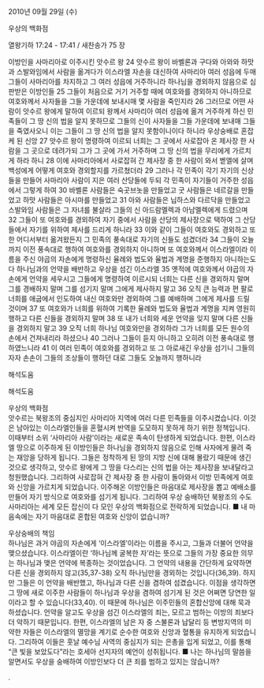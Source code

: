2010년 09월 29일 (수)

우상의 백화점



열왕기하 17:24 - 17:41 / 새찬송가 75 장


이방인을 사마리아로 이주시킨 앗수르 왕
24 앗수르 왕이 바벨론과 구다와 아와와 하맛과 스발와임에서 사람을 옮겨다가 이스라엘 자손을 대신하여 사마리아 여러 성읍에 두매 그들이 사마리아를 차지하고 그 여러 성읍에 거주하니라 
하나님을 경외하지 않음으로 심판받은 이방인들
25 그들이 처음으로 거기 거주할 때에 여호와를 경외하지 아니하므로 여호와께서 사자들을 그들 가운데에 보내시매 몇 사람을 죽인지라 26 그러므로 어떤 사람이 앗수르 왕에게 말하여 이르되 왕께서 사마리아 여러 성읍에 옮겨 거주하게 하신 민족들이 그 땅 신의 법을 알지 못하므로 그들의 신이 사자들을 그들 가운데에 보내매 그들을 죽였사오니 이는 그들이 그 땅 신의 법을 알지 못함이니이다 하니라 
우상숭배로 혼잡케 된 신앙
27 앗수르 왕이 명령하여 이르되 너희는 그 곳에서 사로잡아 온 제사장 한 사람을 그 곳으로 데려가되 그가 그 곳에 가서 거주하며 그 땅 신의 법을 무리에게 가르치게 하라 하니 28 이에 사마리아에서 사로잡혀 간 제사장 중 한 사람이 와서 벧엘에 살며 백성에게 어떻게 여호와 경외할지를 가르쳤더라 29 그러나 각 민족이 각기 자기의 신상들을 만들어 사마리아 사람이 지은 여러 산당들에 두되 각 민족이 자기들이 거주한 성읍에서 그렇게 하여 30 바벨론 사람들은 숙곳브놋을 만들었고 굿 사람들은 네르갈을 만들었고 하맛 사람들은 아시마를 만들었고 31 아와 사람들은 닙하스와 다르닥을 만들었고 스발와임 사람들은 그 자녀를 불살라 그들의 신 아드람멜렉과 아남멜렉에게 드렸으며 32 그들이 또 여호와를 경외하여 자기 중에서 사람을 산당의 제사장으로 택하여 그 산당들에서 자기를 위하여 제사를 드리게 하니라 33 이와 같이 그들이 여호와도 경외하고 또한 어디서부터 옮겨왔든지 그 민족의 풍속대로 자기의 신들도 섬겼더라 34 그들이 오늘까지 이전 풍속대로 행하여 여호와를 경외하지 아니하며 또 여호와께서 이스라엘이라 이름을 주신 야곱의 자손에게 명령하신 율례와 법도와 율법과 계명을 준행하지 아니하는도다 
하나님과의 언약을 배반하고 우상을 섬긴 이스라엘
35 옛적에 여호와께서 야곱의 자손에게 언약을 세우시고 그들에게 명령하여 이르시되 너희는 다른 신을 경외하지 말며 그를 경배하지 말며 그를 섬기지 말며 그에게 제사하지 말고 36 오직 큰 능력과 편 팔로 너희를 애굽에서 인도하여 내신 여호와만 경외하여 그를 예배하며 그에게 제사를 드릴 것이며 37 또 여호와가 너희를 위하여 기록한 율례와 법도와 율법과 계명을 지켜 영원히 행하고 다른 신들을 경외하지 말며 38 또 내가 너희와 세운 언약을 잊지 말며 다른 신들을 경외하지 말고 39 오직 너희 하나님 여호와만을 경외하라 그가 너희를 모든 원수의 손에서 건져내리라 하셨으나 40 그러나 그들이 듣지 아니하고 오히려 이전 풍속대로 행하였느니라 41 이 여러 민족이 여호와를 경외하고 또 그 아로새긴 우상을 섬기니 그들의 자자 손손이 그들의 조상들이 행하던 대로 그들도 오늘까지 행하니라

해석도움





해석도움


우상의 백화점  
앗수르는 북왕조의 중심지인 사마리아 지역에 여러 다른 민족들을 이주시켰습니다. 이것은 남아있는 이스라엘인들을 혼혈시켜 반역을 도모하지 못하게 하기 위한 정책입니다. 이때부터 소위 ‘사마리아 사람’이라는 새로운 족속이 탄생하게 되었습니다. 한편, 이스라엘 땅으로 이주하게 된 이방인들은 하나님을 경외하지 않음으로 인해 사자에게 물려 죽는 재앙을 당하게 됩니다. 그들은 정착하게 된 땅의 지방 신에 대해 몰랐기 때문에 생긴 것으로 생각하고, 앗수르 왕에게 그 땅을 다스리는 신의 법을 아는 제사장을 보내달라고 청원했습니다. 그리하여 사로잡혀 간 제사장 중 한 사람이 돌아와서 이방 민족에게 여호와 신앙을 가르치게 되었습니다. 이주해온 이방인들은 마음대로 제사장을 뽑고 예배소를 만들어 자기 방식으로 여호와를 섬기게 됩니다. 그리하여 우상 숭배하던 북왕조의 수도 사마리아는 세계 모든 잡신이 다 모인 우상의 백화점으로 전락하게 되었습니다. 
■ 내 마음속에는 자기 마음대로 혼합된 여호와 신앙이 없습니까?

우상숭배의 책임  
하나님은 과거 야곱의 자손에게 ‘이스라엘’이라는 이름을 주시고, 그들과 더불어 언약을 맺으셨습니다. 이스라엘이란 ‘하나님께 굴복한 자’라는 뜻으로 그들의 가장 중요한 의무는 하나님과 맺은 언약에 복종하는 것이었습니다. 그 언약의 내용을 간단하게 요약하면 다른 신을 경외하지 않고(35,37-38) 오직 하나님만을 경외하는 것입니다(36,39). 하지만 그들은 이 언약을 배반했고, 하나님과 다른 신을 겸하여 섬겼습니다. 이점을 생각하면 그 땅에 새로 이주한 사람들이 하나님과 우상을 겸하여 섬기게 된 것은 어쩌면 당연한 일이라고 할 수 있습니다(33,40). 이 때문에 하나님은 이주민들의 혼합신앙에 대해 묵과하셨습니다. 언약을 알고도 우상을 섬긴 이스라엘의 죄는, 모르고 범하는 이방의 죄보다 더 악하기 때문입니다. 한편, 이스라엘의 남은 자 중 스불론과 납달리 등 변방지역의 미약한 자들은 이스라엘의 멸망을 계기로 순수한 여호와 신앙과 혈통을 유지하게 되었습니다. 그리하여 이들은 훗날 예수님 사역의 중심지가 되는 은총을 입게 되었고, 이를 통해 “큰 빛을 보았도다”라는 호세아 선지자의 예언이 성취됩니다. 
■ 나는 하나님의 말씀을 알면서도 우상을 숭배하여 이방인보다 더 큰 죄를 범하고 있지는 않습니까? 



.